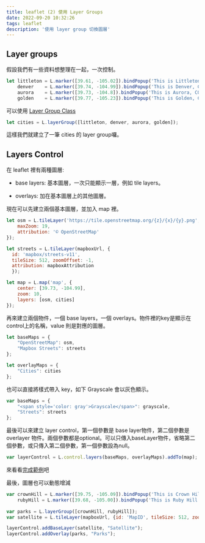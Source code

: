 ```yaml
---
title: leaflet (2) 使用 Layer Groups
date: 2022-09-20 10:32:26
tags: leaflet
description: '使用 layer group 切換圖層'
---
```


## Layer groups

假設我們有一些資料想整理在一起，一次控制。

``` js
let littleton = L.marker([39.61, -105.02]).bindPopup('This is Littleton, CO.'),
    denver    = L.marker([39.74, -104.99]).bindPopup('This is Denver, CO.'),
    aurora    = L.marker([39.73, -104.8]).bindPopup('This is Aurora, CO.'),
    golden    = L.marker([39.77, -105.23]).bindPopup('This is Golden, CO.');
```

可以使用 [Layer Group Class](https://leafletjs.com/reference.html#layergroup)

``` js
let cities = L.layerGroup([littleton, denver, aurora, golden]);
```

這樣我們就建立了一筆 cities 的 layer group囉。

## Layers Control

在 leaflet 裡有兩種圖層:

- base layers: 基本圖層，一次只能顯示一層，例如 tile layers。

- overlays: 加在基本圖層上的其他圖層。

現在可以先建立兩個基本圖層，並加入 map 裡。

``` js
let osm = L.tileLayer('https://tile.openstreetmap.org/{z}/{x}/{y}.png', {
    maxZoom: 19,
    attribution: '© OpenStreetMap'
});

let streets = L.tileLayer(mapboxUrl, {
  id: 'mapbox/streets-v11',
  tileSize: 512, zoomOffset: -1,
  attribution: mapboxAttribution
  });

let map = L.map('map', {
    center: [39.73, -104.99],
    zoom: 10,
    layers: [osm, cities]
});
```

再來建立兩個物件，一個 base layers，一個 overlays。物件裡的key是顯示在control上的名稱，value 則是對應的圖層。

``` js
let baseMaps = {
    "OpenStreetMap": osm,
    "Mapbox Streets": streets
};

let overlayMaps = {
    "Cities": cities
};
```
 
也可以直接將樣式帶入 key，如下 Grayscale 會以灰色顯示。

``` js
var baseMaps = {
    "<span style='color: gray'>Grayscale</span>": grayscale,
    "Streets": streets
};
```

最後可以來建立 layer control，第一個參數是 base layer物件，第二個參數是 overlayer 物件。兩個參數都是optional。可以只傳入baseLayer物件，省略第二個參數，或只傳入第二個參數，第一個參數設為null。

``` js
var layerControl = L.control.layers(baseMaps, overlayMaps).addTo(map);
```

來看看[完成範例](https://leafletjs.com/examples/layers-control/example.html)吧

最後，圖層也可以動態增減

``` js
var crownHill = L.marker([39.75, -105.09]).bindPopup('This is Crown Hill Park.'),
    rubyHill = L.marker([39.68, -105.00]).bindPopup('This is Ruby Hill Park.');
    
var parks = L.layerGroup([crownHill, rubyHill]);
var satellite = L.tileLayer(mapboxUrl, {id: 'MapID', tileSize: 512, zoomOffset: -1, attribution: mapboxAttribution});

layerControl.addBaseLayer(satellite, "Satellite");
layerControl.addOverlay(parks, "Parks");
```